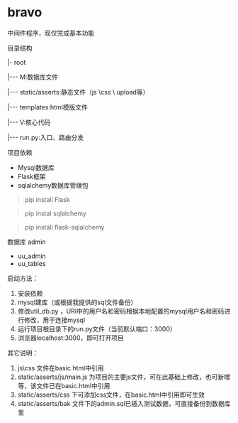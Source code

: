 # bravo 

中间件程序，现仅完成基本功能

目录结构

|- root

|--- M:数据库文件

|--- static/asserts:静态文件（js \css \ upload等）

|--- templates:html模版文件

|--- V:核心代码

|--- run.py:入口、路由分发


项目依赖
- Mysql数据库
- Flask框架
- sqlalchemy数据库管理包
 
>pip install Flask

>pip instal sqlalchemy

>pip install flask-sqlalchemy

数据库 admin
- uu_admin
- uu_tables

启动方法：
1. 安装依赖
2. mysql建库（或根据我提供的sql文件备份）
3. 修改util_db.py ，URI中的用户名和密码根据本地配置的mysql用户名和密码进行修改，用于连接mysql
4. 运行项目根目录下的run.py文件（当前默认端口：3000）
5. 浏览器localhost:3000，即可打开项目

其它说明：
1. js\css 文件在basic.html中引用
2. static/asserts/js/main.js 为项目的主要js文件，可在此基础上修改，也可新增等，该文件已在basic.html中引用
3. static/asserts/css 下可添加css文件，在basic.html中引用即可生效
4. static/asserts/bak 文件下的admin.sql已插入测试数据，可直接备份到数据库里